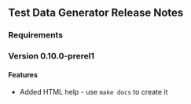 ## Test Data Generator Release Notes

### Requirements

### Version 0.10.0-prerel1
#### Features
* Added HTML help - use `make docs` to create it
